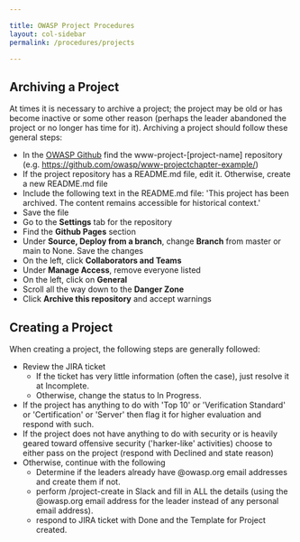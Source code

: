 ```yaml
---

title: OWASP Project Procedures
layout: col-sidebar
permalink: /procedures/projects

---
```


## Archiving a Project
At times it is necessary to archive a project; the project may be old or has become inactive or some other reason (perhaps the leader abandoned the project or no longer has time for it). Archiving a project should follow these general steps:

* In the [OWASP Github](https://github.com/owasp/) find the www-project-[project-name] repository (e.g. https://github.com/owasp/www-projectchapter-example/)
* If the project repository has a README.md file, edit it. Otherwise, create a new README.md file
* Include the following text in the README.md file: 'This project has been archived. The content remains accessible for historical context.'
* Save the file
* Go to the **Settings** tab for the repository
* Find the **Github Pages** section
* Under **Source, Deploy from a branch**, change **Branch** from master or main to None. Save the changes
* On the left, click **Collaborators and Teams**
* Under **Manage Access**, remove everyone listed
* On the left, click on **General**
* Scroll all the way down to the **Danger Zone**
* Click **Archive this repository** and accept warnings



## Creating a Project
When creating a project, the following steps are generally followed:

* Review the JIRA ticket
    * If the ticket has very little information (often the case), just resolve it at Incomplete.
    * Otherwise, change the status to In Progress.
* If the project has anything to do with 'Top 10' or 'Verification Standard' or 'Certification' or 'Server' then flag it for higher evaluation and respond with such.
* If the project does not have anything to do with security or is heavily geared toward offensive security ('harker-like' activities) choose to either pass on the project (respond with Declined and state reason)
* Otherwise, continue with the following
    * Determine if the leaders already have @owasp.org email addresses and create them if not.
    * perform /project-create in Slack and fill in ALL the details (using the @owasp.org email address for the leader instead of any personal email address).
    * respond to JIRA ticket with Done and the Template for Project created.

